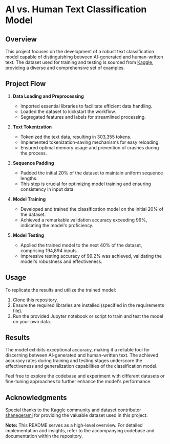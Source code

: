# AI vs. Human Text Classification Model

## Overview

This project focuses on the development of a robust text classification model capable of distinguishing between AI-generated and human-written text. The dataset used for training and testing is sourced from [Kaggle](https://www.kaggle.com/datasets/shanegerami/ai-vs-human-text), providing a diverse and comprehensive set of examples.

## Project Flow

1. **Data Loading and Preprocessing**
   - Imported essential libraries to facilitate efficient data handling.
   - Loaded the dataset to kickstart the workflow.
   - Segregated features and labels for streamlined processing.

2. **Text Tokenization**
   - Tokenized the text data, resulting in 303,355 tokens.
   - Implemented tokenization-saving mechanisms for easy reloading.
   - Ensured optimal memory usage and prevention of crashes during the process.

3. **Sequence Padding**
   - Padded the initial 20% of the dataset to maintain uniform sequence lengths.
   - This step is crucial for optimizing model training and ensuring consistency in input data.

4. **Model Training**
   - Developed and trained the classification model on the initial 20% of the dataset.
   - Achieved a remarkable validation accuracy exceeding 99%, indicating the model's proficiency.

5. **Model Testing**
   - Applied the trained model to the next 40% of the dataset, comprising 194,894 inputs.
   - Impressive testing accuracy of 99.2% was achieved, validating the model's robustness and effectiveness.

## Usage

To replicate the results and utilize the trained model:
1. Clone this repository.
2. Ensure the required libraries are installed (specified in the requirements file).
3. Run the provided Jupyter notebook or script to train and test the model on your own data.

## Results

The model exhibits exceptional accuracy, making it a reliable tool for discerning between AI-generated and human-written text. The achieved accuracy rates during training and testing stages underscore the effectiveness and generalization capabilities of the classification model.

Feel free to explore the codebase and experiment with different datasets or fine-tuning approaches to further enhance the model's performance.

## Acknowledgments

Special thanks to the Kaggle community and dataset contributor [shanegerami](https://www.kaggle.com/shanegerami) for providing the valuable dataset used in this project.

**Note:** This README serves as a high-level overview. For detailed implementation and insights, refer to the accompanying codebase and documentation within the repository.
